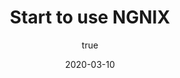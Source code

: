 ---
author:
  name: "Alessio Giovannini"
date: 2020-03-10
linktitle: NGNIX - First steps
title: Start to use NGNIX
type:
- post
- posts
weight: 10
series:
- Web Server
draft: true
---